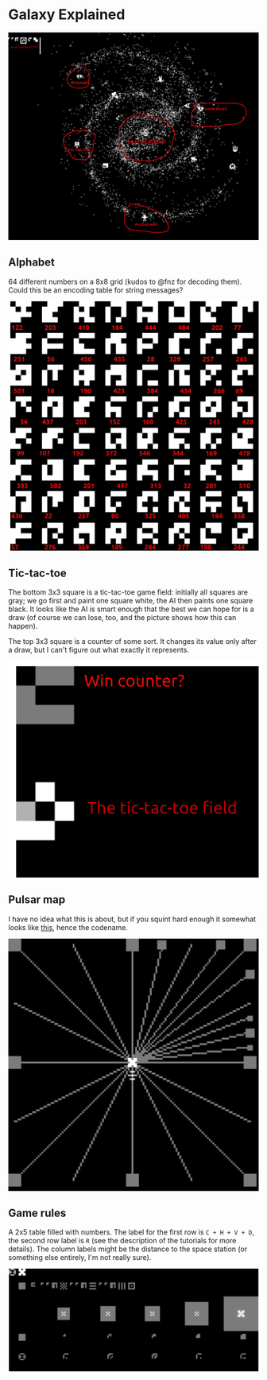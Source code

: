 # Galaxy Explained

![Galaxy in a nutshell](/galaxy.png)

## Alphabet

64 different numbers on a 8x8 grid (kudos to @fnz for decoding them). Could this be an encoding table for string messages?

![Alphabet](/alphabet.png)

## Tic-tac-toe

The bottom 3x3 square is a tic-tac-toe game field: initially all squares are gray; we go first and paint one square white, the AI then paints one square black. It looks like the AI is smart enough that the best we can hope for is a draw (of course we can lose, too, and the picture shows how this can happen).

The top 3x3 square is a counter of some sort. It changes its value only after a draw, but I can't figure out what exactly it represents.

![Tic-tac-toe](/tic_tac_toe.png)

## Pulsar map

I have no idea what this is about, but if you squint hard enough it somewhat looks like [this](https://en.wikipedia.org/wiki/Pioneer_plaque#Sun_and_galactic_landmarks), hence the codename.

![Pulsar](/pulsars.png)

## Game rules

A 2x5 table filled with numbers. The label for the first row is `C + H + V + D`, the second row label is `R` (see the description of the tutorials for more details). The column labels might be the distance to the space station (or something else entirely, I'm not really sure).

![Game rules](/game_rules.png)
